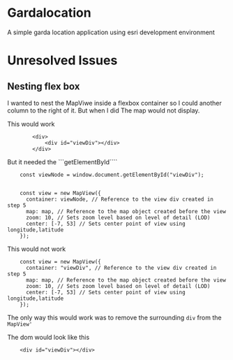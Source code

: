 # Gardalocation
A simple garda location application using esri development environment



# Unresolved Issues

## Nesting flex box
I wanted to nest the MapViwe inside a flexbox container so I could another column to the right of it. But when I did The map would not display.

This would work
```
        <div>
            <div id="viewDiv"></div>
        </div>
```
But it needed the ```getElementById````
```
    const viewNode = window.document.getElementById("viewDiv");
    
    
    const view = new MapView({
      container: viewNode, // Reference to the view div created in step 5
      map: map, // Reference to the map object created before the view
      zoom: 10, // Sets zoom level based on level of detail (LOD)
      center: [-7, 53] // Sets center point of view using longitude,latitude
    });

```
This would not work

```
    const view = new MapView({
      container: "viewDiv", // Reference to the view div created in step 5
      map: map, // Reference to the map object created before the view
      zoom: 10, // Sets zoom level based on level of detail (LOD)
      center: [-7, 53] // Sets center point of view using longitude,latitude
    });

```
The only way this would work was to remove the surrounding ```div``` from the ```MapView'```

The dom would look like this
```
    <div id="viewDiv"></div>
 ```